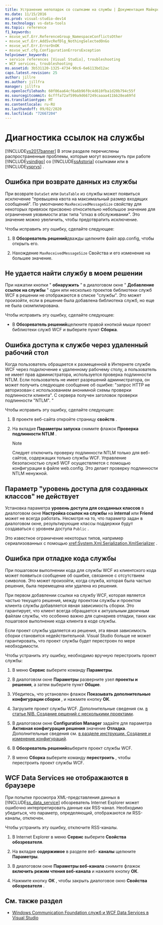 ```yaml
---
title: Устранение неполадок со ссылками на службы | Документация Майкрософт
ms.date: 11/15/2016
ms.prod: visual-studio-dev14
ms.technology: vs-data-tools
ms.topic: reference
f1_keywords:
- msvse_wcf.Err.ReferenceGroup_NamespaceConflictsOther
- msvse_wcf.Err.AddSvcRefDlg_NothingSelectedOnGo
- msvse_wcf.Err.ErrorOnOK
- msvse_wcf.cfg.ConfigurationErrorsException
helpviewer_keywords:
- service references [Visual Studio], troubleshooting
- WCF services, troubleshooting
ms.assetid: 3b531120-1325-4734-90c6-6e6113bd12ac
caps.latest.revision: 25
author: jillre
ms.author: jillfra
manager: jillfra
ms.openlocfilehash: 60f06aa64cf6a6b96f0c4d610fba1d20b794c55f
ms.sourcegitcommit: 6cfffa72af599a9d667249caaaa411bb28ea69fd
ms.translationtype: MT
ms.contentlocale: ru-RU
ms.lasthandoff: 09/02/2020
ms.locfileid: "72667204"
---
```

# <a name="troubleshooting-service-references"></a>Диагностика ссылок на службы
[!INCLUDE[vs2017banner](../includes/vs2017banner.md)]
В этом разделе перечислены распространенные проблемы, которые могут возникнуть при работе [!INCLUDE[vsindigo](../includes/vsindigo-md.md)] со [!INCLUDE[ssAstoria](../includes/ssastoria-md.md)] ссылками или в [!INCLUDE[vsprvs](../includes/vsprvs-md.md)] .

## <a name="error-returning-data-from-a-service"></a>Ошибка при возврате данных из службы
 При возврате `DataSet` или `DataTable` из службы может появиться исключение "превышена квота на максимальный размер входящих сообщений". По умолчанию `MaxReceivedMessageSize` свойству для некоторых привязок присвоено относительно небольшое значение для ограничения уязвимости атак типа "отказ в обслуживании". Это значение можно увеличить, чтобы предотвратить исключение.

 Чтобы исправить эту ошибку, сделайте следующее:

1. В **Обозреватель решений**дважды щелкните файл app.config, чтобы открыть его.

2. Нахождение `MaxReceivedMessageSize` Свойства и его изменение на большее значение.

## <a name="cannot-find-a-service-in-my-solution"></a>Не удается найти службу в моем решении
 При нажатии кнопки " **обнаружить** " в диалоговом окне " **Добавление ссылок на службы** " один или несколько проектов библиотеки служб WCF в решении не отображаются в списке "службы". Это может произойти, если в решение была добавлена библиотека служб, но еще не была скомпилирована.

 Чтобы исправить эту ошибку, сделайте следующее:

- В **Обозреватель решений**щелкните правой кнопкой мыши проект библиотеки служб WCF и выберите пункт **Сборка**.

## <a name="error-accessing-a-service-over-a-remote-desktop"></a>Ошибка доступа к службе через удаленный рабочий стол
 Когда пользователь обращается к размещенной в Интернете службе WCF через подключение к удаленному рабочему столу, а пользователь не имеет прав администратора, используется проверка подлинности NTLM. Если пользователь не имеет разрешений администратора, он может получить следующее сообщение об ошибке: "запрос HTTP не авторизован с использованием анонимной схемы проверки подлинности клиента". С сервера получен заголовок проверки подлинности "NTLM". "

 Чтобы исправить эту ошибку, сделайте следующее:

1. В проекте веб-сайта откройте страницу **свойств** .

2. На вкладке **Параметры запуска** снимите флажок **Проверка подлинности NTLM** .

    > [!NOTE]
    > Следует отключить проверку подлинности NTLM только для веб-сайтов, содержащих только службы WCF. Управление безопасностью служб WCF осуществляется с помощью конфигурации в файле web.config. Это делает проверку подлинности NTLM ненужной.

## <a name="access-level-for-generated-classes-setting-has-no-effect"></a>Параметр "уровень доступа для созданных классов" не действует
 Установка параметра **уровень доступа для созданных классов** в диалоговом окне **Настройка ссылок на службы** на **internal** или **Friend** может не всегда работать. Несмотря на то, что параметр задан в диалоговом окне, результирующие классы поддержки будут создаваться с уровнем доступа `Public` .

 Это известное ограничение некоторых типов, например сериализованных с помощью <xref:System.Xml.Serialization.XmlSerializer> .

## <a name="error-debugging-service-code"></a>Ошибка при отладке кода службы
 При пошаговом выполнении кода для службы WCF из клиентского кода может появиться сообщение об ошибке, связанное с отсутствием символов. Это может произойти, когда служба, которая была частью решения, была перемещена или удалена из решения.

 При первом добавлении ссылки на службу WCF, которая является частью текущего решения, между проектом службы и проектом клиента службы добавляется явная зависимость сборки. Это гарантирует, что клиент всегда обращается к актуальным двоичным файлам службы, что особенно важно для сценариев отладки, таких как пошаговое выполнение кода клиента в коде службы.

 Если проект службы удаляется из решения, эта явная зависимость сборки становится недействительной. Visual Studio больше не может гарантировать, что проект службы будет перестроен по мере необходимости.

 Чтобы устранить эту ошибку, необходимо вручную перестроить проект службы:

1. В меню **Сервис** выберите команду **Параметры**.

2. В диалоговом окне **Параметры** разверните узел **проекты и решения**, а затем выберите пункт **Общие**.

3. Убедитесь, что установлен флажок **Показывать дополнительные конфигурации сборки** , и нажмите кнопку **ОК**.

4. Загрузите проект службы WCF. Дополнительные сведения см. [в статье NIB. Создание решений с несколькими проектами](https://msdn.microsoft.com/02ecd6dd-0114-46fe-b335-ba9c5e3020d6).

5. В диалоговом окне **Configuration Manager** задайте для параметра **Активная конфигурация решения** значение **Отладка**. Дополнительные сведения см. [в разделе инструкции. Создание и изменение конфигураций](../ide/how-to-create-and-edit-configurations.md).

6. В **Обозреватель решений**выберите проект службы WCF.

7. В меню **Сборка** выберите команду **перестроить** , чтобы перестроить проект службы WCF.

## <a name="wcf-data-services-do-not-display-in-the-browser"></a>WCF Data Services не отображаются в браузере
 При попытке просмотра XML-представления данных в [!INCLUDE[ss_data_service](../includes/ss-data-service-md.md)] обозреватель Internet Explorer может ошибочно интерпретировать данные как RSS-канал. Необходимо убедиться, что параметр, определяющий, отображаются ли RSS-каналы, отключен.

 Чтобы устранить эту ошибку, отключите RSS-каналы.

1. В Internet Explorer в меню **Сервис** выберите **Свойства обозревателя**.

2. На вкладке **содержимое** в разделе веб- **каналы** щелкните **Параметры**.

3. В диалоговом окне **Параметры веб-канала** снимите флажок **включить режим чтения веб-канала** и нажмите кнопку **ОК**.

4. Нажмите кнопку **ОК** , чтобы закрыть диалоговое окно **Свойства обозревателя** .

## <a name="see-also"></a>См. также раздел

- [Windows Communication Foundation служб и WCF Data Services в Visual Studio](../data-tools/windows-communication-foundation-services-and-wcf-data-services-in-visual-studio.md)